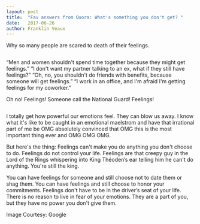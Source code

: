 ```yaml
---
layout: post
title:  "Fav answers from Quora: What's something you don't get? "
date:   2017-06-26
author: Franklin Veaux
---
```


<p class="intro"><span class="dropcap">W</span>hy so many people are scared to death of their feelings.</p>

<img src="{{ 'https://i.ytimg.com/vi/p97kSsORsDE/maxresdefault.jpg' | prepend: site.baseurl }}" alt="">

“Men and women shouldn't spend time together because they might get feelings.” “I don't want my partner talking to an ex, what if they still have feelings?” “Oh, no, you shouldn't do friends with benefits, because someone will get feelings.” “I work in an office, and I'm afraid I'm getting feelings for my coworker.”

Oh no! Feelings! Someone call the National Guard! Feelings!

<img src="{{ 'https://s-media-cache-ak0.pinimg.com/originals/26/e4/46/26e446488877d0225b0280680c33c936.jpg' | prepend: site.baseurl }}" alt="">

I totally get how powerful our emotions feel. They can blow us away. I know what it's like to be caught in an emotional maelstrom and have that irrational part of me be OMG absolutely convinced that OMG this is the most important thing ever and OMG OMG OMG.

But here's the thing: Feelings can't make you do anything you don't choose to do. Feelings do not control your life. Feelings are that creepy guy in the Lord of the Rings whispering into King Théoden’s ear telling him he can't do anything. You're still the king.

You can have feelings for someone and still choose not to date them or shag them. You can have feelings and still choose to honor your commitments. Feelings don't have to be in the driver’s seat of your life. There is no reason to live in fear of your emotions. They are a part of you, but they have no power you don't give them.

Image Courtesy: Google

